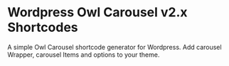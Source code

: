 # Wordpress Owl Carousel v2.x Shortcodes

A simple Owl Carousel shortcode generator for Wordpress. Add carousel Wrapper, carousel Items and options to your theme.
